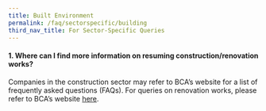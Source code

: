 ```yaml
---
title: Built Environment
permalink: /faq/sectorspecific/building
third_nav_title: For Sector-Specific Queries
---
```


#### **1. Where can I find more information on resuming construction/renovation works?**
Companies in the construction sector may refer to BCA’s website for a list of frequently asked questions (FAQs). For queries on renovation works, please refer to BCA’s website <a href="https://www1.bca.gov.sg/COVID-19/faqs/renovation-works" target="_blank">here</a>.

